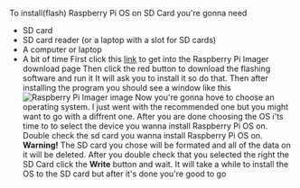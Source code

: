 To install(flash) Raspberry Pi OS on SD Card you're gonna need
- SD card
- SD card reader (or a laptop with a slot for SD cards)
- A computer or laptop
- A bit of time
First click this [link](https://www.raspberrypi.com/software/) to get into the Raspberry Pi Imager download page
Then click the red button to download the flashing software and run it
It will ask you to install it so do that.
Then after installing the program you should see a window like this
![Raspberry Pi Imager image](https://assets.raspberrypi.com/static/md-bfd602be71b2c1099b91877aed3b41f0.png)
Now you're gonna hove to choose an operating system. 
I just went with the recommended one but you might want to go with a diffrent one.
After you are done choosing the OS i'ts time to to select the device you wanna install Raspberry Pi OS on.
Double check the sd card you wanna install Raspberry Pi OS on.
**Warning!** The SD card you chose will be formated and all of the data on it will be deleted.
After you double check that you selected the right the SD Card click the **Write** button
and wait. It will take a while to install the OS to the SD card but after it's done you're good to go

